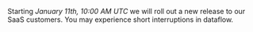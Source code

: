 Starting *January 11th, 10:00 AM UTC* we will roll out a new release to our SaaS customers. You may experience short interruptions in dataflow.
